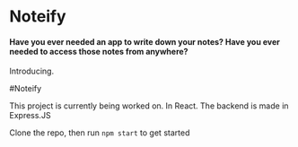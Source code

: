 # Noteify

#### Have you ever needed an app to write down your notes? Have you ever needed to access those notes from anywhere?
Introducing.

#Noteify

This project is currently being worked on. In React.
The backend is made in Express.JS

Clone the repo, then run `npm start` to get started

